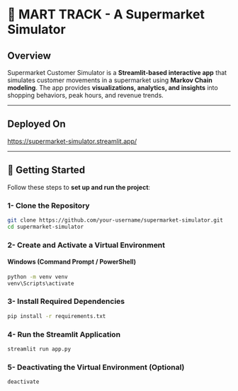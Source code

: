 # 🛒 MART TRACK - A Supermarket Simulator

## Overview

Supermarket Customer Simulator is a **Streamlit-based interactive app** that simulates customer movements in a supermarket using **Markov Chain modeling**. The app provides **visualizations, analytics, and insights** into shopping behaviors, peak hours, and revenue trends.

---

## Deployed On

https://supermarket-simulator.streamlit.app/

---

## 🚀 Getting Started

Follow these steps to **set up and run the project**:

### 1- Clone the Repository

```sh
git clone https://github.com/your-username/supermarket-simulator.git
cd supermarket-simulator
```

### 2- Create and Activate a Virtual Environment

#### Windows (Command Prompt / PowerShell)

```sh
python -m venv venv
venv\Scripts\activate
```

### 3- Install Required Dependencies

```sh
pip install -r requirements.txt
```

### 4- Run the Streamlit Application

```sh
streamlit run app.py
```

### 5- Deactivating the Virtual Environment (Optional)

```sh
deactivate
```
